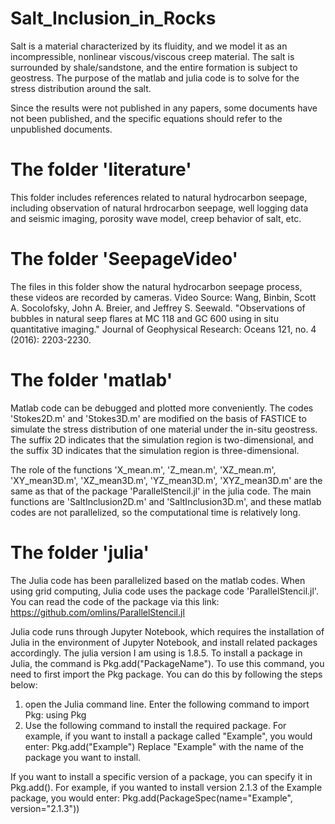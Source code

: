 # Salt_Inclusion_in_Rocks

Salt is a material characterized by its fluidity, and we model it as an incompressible, nonlinear viscous/viscous creep material. The salt is surrounded by shale/sandstone, and the entire formation is subject to geostress. The purpose of the matlab and julia code is to solve for the stress distribution around the salt. 

Since the results were not published in any papers, some documents have not been published, and the specific equations should refer to the unpublished documents.

# The folder 'literature'
This folder includes references related to natural hydrocarbon seepage, including observation of natural hrdrocarbon seepage, well logging data and seismic imaging, porosity wave model, creep behavior of salt, etc. 

# The folder 'SeepageVideo'
The files in this folder show the natural hydrocarbon seepage process, these videos are recorded by cameras.
Video Source:
Wang, Binbin, Scott A. Socolofsky, John A. Breier, and Jeffrey S. Seewald. "Observations of bubbles in natural seep flares at MC 118 and GC 600 using in situ quantitative imaging." Journal of Geophysical Research: Oceans 121, no. 4 (2016): 2203-2230.

# The folder 'matlab'
Matlab code can be debugged and plotted more conveniently. The codes 'Stokes2D.m' and 'Stokes3D.m' are modified on the basis of FASTICE to simulate the stress distribution of one material under the in-situ geostress. The suffix 2D indicates that the simulation region is two-dimensional, and the suffix 3D indicates that the simulation region is three-dimensional.

The role of the functions 'X_mean.m', 'Z_mean.m', 'XZ_mean.m', 'XY_mean3D.m', 'XZ_mean3D.m', 'YZ_mean3D.m', 'XYZ_mean3D.m' are the same as that of the package 'ParallelStencil.jl' in the julia code. The main functions are 'SaltInclusion2D.m' and 'SaltInclusion3D.m', and these matlab codes are not parallelized, so the computational time is relatively long.

# The folder 'julia'
The Julia code has been parallelized based on the matlab codes. When using grid computing, Julia code uses the package code 'ParallelStencil.jl'. You can read the code of the package via this link:
https://github.com/omlins/ParallelStencil.jl

Julia code runs through Jupyter Notebook, which requires the installation of Julia in the environment of Jupyter Notebook, and install related packages accordingly. The julia version I am using is 1.8.5. To install a package in Julia, the command is Pkg.add("PackageName"). To use this command, you need to first import the Pkg package. You can do this by following the steps below:

1. open the Julia command line.
   Enter the following command to import Pkg:
   using Pkg
2. Use the following command to install the required package. For example, if you want to install a package called "Example", you would enter:
   Pkg.add("Example")
   Replace "Example" with the name of the package you want to install.

If you want to install a specific version of a package, you can specify it in Pkg.add(). For example, if you wanted to install version 2.1.3 of the Example package, you would enter: Pkg.add(PackageSpec(name="Example", version="2.1.3"))




